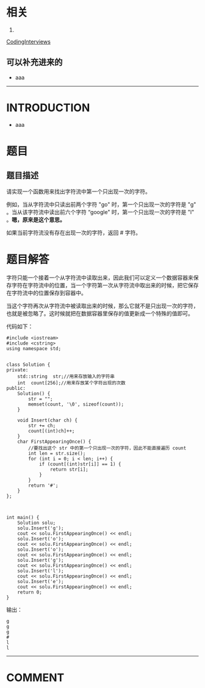 


# 相关






  1.


[CodingInterviews](https://github.com/gatieme/CodingInterviews)







## 可以补充进来的






  * aaa





* * *





# INTRODUCTION






  * aaa




# 题目




## 题目描述


请实现一个函数用来找出字符流中第一个只出现一次的字符。

例如，当从字符流中只读出前两个字符 "go" 时，第一个只出现一次的字符是 "g" 。当从该字符流中读出前六个字符 “google" 时，第一个只出现一次的字符是 "l" 。**嗯，原来是这个意思。**

如果当前字符流没有存在出现一次的字符，返回 # 字符。






# 题目解答


字符只能一个接着一个从字符流中读取出来，因此我们可以定义一个数据容器来保存字符在字符流中的位置，当一个字符第一次从字符流中取出来的时候，把它保存在字符流中的位置保存到容器中。

当这个字符再次从字符流中被读取出来的时候，那么它就不是只出现一次的字符， 也就是被忽略了。这时候就把在数据容器里保存的值更新成一个特殊的值即可。

代码如下：


    #include <iostream>
    #include <cstring>
    using namespace std;


    class Solution {
    private:
        std::string  str;//用来存放输入的字符串
        int  count[256];//用来存放某个字符出现的次数
    public:
        Solution() {
            str = "";
            memset(count, '\0', sizeof(count));
        }

        void Insert(char ch) {
            str += ch;
            count[(int)ch]++;
        }
        char FirstAppearingOnce() {
            //要找出这个 str 中的第一个只出现一次的字符，因此不能直接遍历 count
            int len = str.size();
            for (int i = 0; i < len; i++) {
                if (count[(int)str[i]] == 1) {
                    return str[i];
                }
            }
            return '#';
        }
    };



    int main() {
        Solution solu;
        solu.Insert('g');
        cout << solu.FirstAppearingOnce() << endl;
        solu.Insert('o');
        cout << solu.FirstAppearingOnce() << endl;
        solu.Insert('o');
        cout << solu.FirstAppearingOnce() << endl;
        solu.Insert('g');
        cout << solu.FirstAppearingOnce() << endl;
        solu.Insert('l');
        cout << solu.FirstAppearingOnce() << endl;
        solu.Insert('e');
        cout << solu.FirstAppearingOnce() << endl;
        return 0;
    }


输出：


    g
    g
    g
    #
    l
    l




















* * *





# COMMENT

